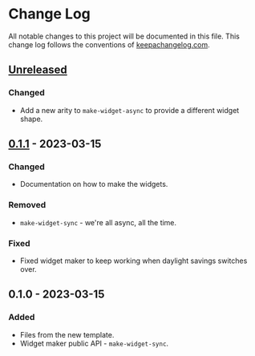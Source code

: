# Change Log
All notable changes to this project will be documented in this file. This change log follows the conventions of [keepachangelog.com](http://keepachangelog.com/).

## [Unreleased]
### Changed
- Add a new arity to `make-widget-async` to provide a different widget shape.

## [0.1.1] - 2023-03-15
### Changed
- Documentation on how to make the widgets.

### Removed
- `make-widget-sync` - we're all async, all the time.

### Fixed
- Fixed widget maker to keep working when daylight savings switches over.

## 0.1.0 - 2023-03-15
### Added
- Files from the new template.
- Widget maker public API - `make-widget-sync`.

[Unreleased]: https://sourcehost.site/your-name/ping-pong/compare/0.1.1...HEAD
[0.1.1]: https://sourcehost.site/your-name/ping-pong/compare/0.1.0...0.1.1
